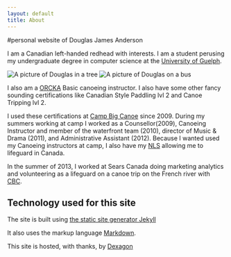 ```yaml
---
layout: default
title: About
---
```


#personal website of Douglas James Anderson

I am a Canadian left-handed redhead with interests.  I am a student perusing my
undergraduate degree in computer science at the [University of Guelph][UOG].

<img class="about_image" src="http://s.gravatar.com/avatar/609be367e4cef3f8ae9cf9a9add1b111?s=400" alt="A picture of Douglas in a tree"/>
<img class="about_image" src="http://s.gravatar.com/avatar/cdb37c366e470231e3aa87a98f07f4c2?s=400" alt="A picture of Douglas on a bus"/>

I also am a [ORCKA][ORCKA] Basic canoeing instructor. I also have some other
fancy sounding certifications like Canadian Style Paddling lvl 2 and Canoe
Tripping lvl 2.

I used these certifications at [Camp Big Canoe][CBC] since 2009.  During my
summers working at camp I worked as a Counsellor(2009), Canoeing Instructor and
member of the waterfront team (2010), director of Music & Drama (2011), and
Administrative Assistant (2012). Because I wanted used my Canoeing instructors
at camp, I also have my [NLS][NLS] allowing me to lifeguard in Canada.

In the summer of 2013, I worked at Sears Canada doing marketing analytics and
volunteering as a lifeguard on a canoe trip on the French river with [CBC][CBC].

## Technology used for this site

The site is built using [the static site generator Jekyll][JEKYLL]

It also uses the markup language [Markdown][MARKDOWN].

This site is hosted, with thanks, by [Dexagon][DEXAGON]

[UOG]: http://www.socs.uoguelph.ca/
[CBC]: http://campbigcanoe.ca
[ORCKA]: http://www.orcka.ca/content/?page=116
[NLS]: http://www.lifesavingsociety.com/lifeguarding/national-lifeguard/nls-pool.aspx
[JEKYLL]: http://jekyllrb.com
[MARKDOWN]: http://daringfireball.net/projects/markdown/syntax#overview
[DEXAGON]: http://www.dexagon.com
